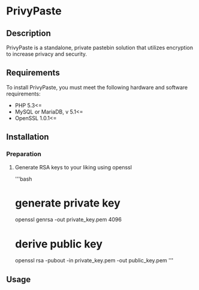 # PrivyPaste

## Description
PrivyPaste is a standalone, private pastebin solution that utilizes encryption to increase privacy and security.

## Requirements
To install PrivyPaste, you must meet the following hardware and software requirements:

* PHP 5.3<=
* MySQL or MariaDB, v 5.1<=
* OpenSSL 1.0.1<=

## Installation
### Preparation
1) Generate RSA keys to your liking using openssl

    '''bash
    # generate private key
    openssl genrsa -out private_key.pem 4096

    # derive public key
    openssl rsa -pubout -in private_key.pem -out public_key.pem
    '''

## Usage
